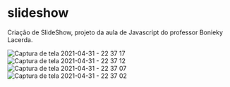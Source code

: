 # slideshow
Criação de SlideShow, projeto da aula de Javascript do professor Bonieky Lacerda.

![Captura de tela 2021-04-31 - 22 37 17](https://user-images.githubusercontent.com/50847127/116767429-75ee2880-aa06-11eb-9f73-7ac406fb4579.png)
![Captura de tela 2021-04-31 - 22 37 12](https://user-images.githubusercontent.com/50847127/116767433-78508280-aa06-11eb-85ea-bec075f0a9c0.png)
![Captura de tela 2021-04-31 - 22 37 07](https://user-images.githubusercontent.com/50847127/116767436-7ab2dc80-aa06-11eb-9fbf-01d1f7125365.png)
![Captura de tela 2021-04-31 - 22 37 02](https://user-images.githubusercontent.com/50847127/116767437-7be40980-aa06-11eb-8234-3e46c8e70b52.png)

